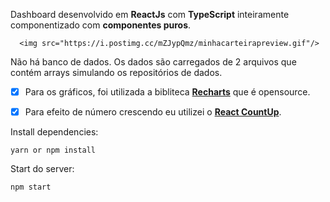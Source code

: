 Dashboard desenvolvido em **ReactJs** com **TypeScript** inteiramente componentizado com **componentes puros**.

      <img src="https://i.postimg.cc/mZJypQmz/minhacarteirapreview.gif"/>


Não há banco de dados. Os dados são carregados de 2 arquivos que contém arrays simulando os repositórios de dados.

- [x] Para os gráficos, foi utilizada a bibliteca [**Recharts**](http://recharts.org/en-US) que é opensource.
- [x] Para efeito de número crescendo eu utilizei o [**React CountUp**](https://www.npmjs.com/package/react-countup).


Install dependencies:
```
yarn or npm install
```

Start do server:
```
npm start
```
